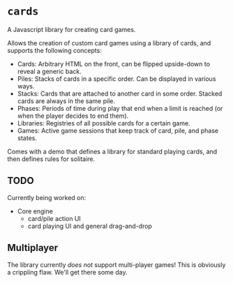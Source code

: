 # `cards`

A Javascript library for creating card games.

Allows the creation of custom card games using a library of cards, and
supports the following concepts:

- Cards: Arbitrary HTML on the front, can be flipped upside-down to reveal
  a generic back.
- Piles: Stacks of cards in a specific order. Can be displayed in various
  ways.
- Stacks: Cards that are attached to another card in some order. Stacked
  cards are always in the same pile.
- Phases: Periods of time during play that end when a limit is reached
  (or when the player decides to end them).
- Libraries: Registries of all possible cards for a certain game.
- Games: Active game sessions that keep track of card, pile, and phase states.

Comes with a demo that defines a library for standard playing cards, and
then defines rules for solitaire.

## TODO

Currently being worked on:

- Core engine
    * card/pile action UI
    * card playing UI and general drag-and-drop

## Multiplayer

The library currently *does not* support multi-player games! This is
obviously a crippling flaw. We'll get there some day.
